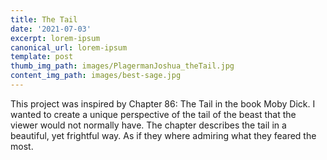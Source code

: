 ```yaml
---
title: The Tail
date: '2021-07-03'
excerpt: lorem-ipsum
canonical_url: lorem-ipsum
template: post
thumb_img_path: images/PlagermanJoshua_theTail.jpg
content_img_path: images/best-sage.jpg
---
```

This project was inspired by Chapter 86: The Tail in the book Moby Dick. I wanted to create a unique perspective of the tail of the beast that the viewer would not normally have. The chapter describes the tail in a beautiful, yet frightful way. As if they where admiring what they feared the most.
